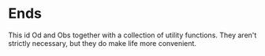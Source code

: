 # Ends

This id Od and Obs together with a collection of utility functions.  They 
aren't strictly necessary, but they do make life more convenient.
